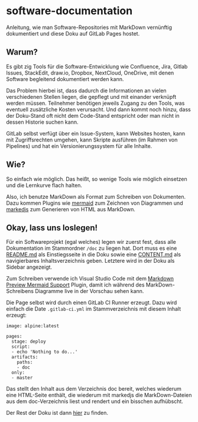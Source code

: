 # software-documentation

Anleitung, wie man Software-Repositories mit MarkDown vernünftig dokumentiert und diese Doku auf GitLab Pages hostet.

## Warum?

Es gibt zig Tools für die Software-Entwicklung wie Confluence, Jira, Gitlab Issues, StackEdit, draw.io, Dropbox, NextCloud, OneDrive, mit denen Software begleitend dokumentiert werden kann.

Das Problem hierbei ist, dass dadurch die Informationen an vielen verschiedenen Stellen liegen, die gepflegt und mit einander verknüpft werden müssen. Teilnehmer benötigen jeweils Zugang zu den Tools, was eventuell zusätzliche Kosten verursacht. Und dann kommt noch hinzu, dass der Doku-Stand oft nicht dem Code-Stand entspricht oder man nicht in dessen Historie suchen kann.

GitLab selbst verfügt über ein Issue-System, kann Websites hosten, kann mit Zugriffsrechten umgehen, kann Skripte ausführen (im Rahmen von Pipelines) und hat ein Versionierungssystem für alle Inhalte.

## Wie?

So einfach wie möglich. Das heißt, so wenige Tools wie möglich einsetzen und die Lernkurve flach halten.

Also, ich benutze MarkDown als Format zum Schreiben von Dokumenten. Dazu kommen Plugins wie [mermaid](https://mermaidjs.github.io/#/) zum Zeichnen von Diagrammen und [markedjs](https://github.com/markedjs/marked) zum Generieren von HTML aus MarkDown.

## Okay, lass uns loslegen!

Für ein Softwareprojekt (egal welches) legen wir zuerst fest, dass alle Dokumentation im Stammordner `/doc` zu liegen hat. Dort muss es eine [README.md](doc/README.md) als Einstiegsseite in die Doku sowie eine [CONTENT.md](doc/CONTENT.md) als navigierbares Inhaltsverzeichnis geben. Letztere wird in der Doku als Sidebar angezeigt.

Zum Schreiben verwende ich Visual Studio Code mit dem [Markdown Preview Mermaid Support](https://marketplace.visualstudio.com/items?itemName=bierner.markdown-mermaid) Plugin, damit ich während des MarkDown-Schreibens Diagramme live in der Vorschau sehen kann.

Die Page selbst wird durch einen GitLab CI Runner erzeugt. Dazu wird einfach die Date `.gitlab-ci.yml` im Stammverzeichnis mit diesem Inhalt erzeugt:

```
image: alpine:latest

pages:
  stage: deploy
  script:
  - echo 'Nothing to do...'
  artifacts:
    paths:
    - doc
  only:
  - master
````

Das stellt den Inhalt aus dem Verzeichnis doc bereit, welches wiederum eine HTML-Seite enthält, die wiederum mit markedjs die MarkDown-Dateien aus dem doc-Verzeichnis liest und rendert und ein bisschen aufhübscht.

Der Rest der Doku ist dann [hier](./doc/index.html) zu finden.